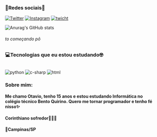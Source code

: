 ### 🚩Redes sociais👀
[![Twitter](https://img.shields.io/badge/Twitter-1DA1F2?style=for-the-badge&logo=twitter&logoColor=white)](https://twitter.com/VaporishGnome95)
[![Instagram](https://img.shields.io/badge/Instagram-E4405F?style=for-the-badge&logo=instagram&logoColor=white)](https://instagram.com/otaviozx1n)
[![twicht](https://img.shields.io/badge/Twitch-9146FF?style=for-the-badge&logo=twitch&logoColor=white)](https://www.twitch.tv/kotaviozx1n)

![Anurag's GitHub stats](https://github-readme-stats.vercel.app/api?username=Kotaviozx1n&show_icons=true&theme=dracula)
###### to começando pô
### 💻Tecnologias que eu estou estudando🤓
<div style="display:inline_block"><br/>
<img aling="center" alt="python" src="https://img.shields.io/badge/Python-3776AB?style=for-the-badge&logo=python&logoColor=white"/>
<img aling="center" alt="c-sharp" src="https://img.shields.io/badge/C%23-239120?style=for-the-badge&logo=c-sharp&logoColor=white"/>
<img aling="center" alt="html" src="https://img.shields.io/badge/HTML-239120?style=for-the-badge&logo=html5&logoColor=white"/>

### Sobre mim:

#### Me chamo Otavio, tenho 15 anos e estou estudando Informática no colégio técnico Bento Quirino. Quero me tornar programador e tenho fé nisso✨

#### Corinthiano sofredor🦅🖤🤍

#### 📍Campinas/SP
